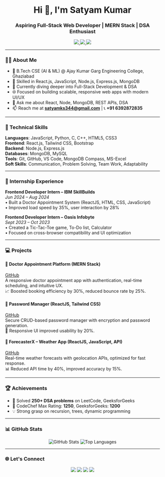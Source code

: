 <h1 align="center">Hi 👋, I'm Satyam Kumar</h1>
<h3 align="center">Aspiring Full-Stack Web Developer | MERN Stack | DSA Enthusiast</h3>

<p align="center">
  <a href="https://www.linkedin.com/in/your-linkedin-profile" target="_blank">
    <img src="https://img.shields.io/badge/LinkedIn-blue?style=flat&logo=linkedin&logoColor=white" />
  </a>
  <a href="https://github.com/your-github-username" target="_blank">
    <img src="https://img.shields.io/badge/GitHub-100000?style=flat&logo=github&logoColor=white" />
  </a>
  <a href="https://leetcode.com/your-leetcode-profile" target="_blank">
    <img src="https://img.shields.io/badge/LeetCode-orange?style=flat&logo=leetcode&logoColor=white" />
  </a>
</p>

---

### 🧑‍💻 About Me

- 📍 B.Tech CSE (AI & ML) @ Ajay Kumar Garg Engineering College, Ghaziabad  
- 🎯 Skilled in React.js, JavaScript, Node.js, Express.js, MongoDB  
- 🧠 Currently diving deeper into Full-Stack Development & DSA  
- 🌐 Focused on building scalable, responsive web apps with modern UI/UX  
- 💬 Ask me about React, Node, MongoDB, REST APIs, DSA  
- 📫 Reach me at **satyamks344@gmail.com** | 📞 **+91 6392872835**

---

### 🚀 Technical Skills

**Languages**: JavaScript, Python, C, C++, HTML5, CSS3  
**Frontend**: React.js, Tailwind CSS, Bootstrap  
**Backend**: Node.js, Express.js  
**Databases**: MongoDB, MySQL  
**Tools**: Git, GitHub, VS Code, MongoDB Compass, MS-Excel  
**Soft Skills**: Communication, Problem Solving, Team Work, Adaptability

---

### 💼 Internship Experience

**Frontend Developer Intern – IBM SkillBuilds**  
_Jun 2024 – Aug 2024_  
• Built a Doctor Appointment System (ReactJS, HTML, CSS, JavaScript)  
• Improved load speed by 35%, user interaction by 28%

**Frontend Developer Intern – Oasis Infobyte**  
_Sept 2023 – Oct 2023_  
• Created a Tic-Tac-Toe game, To-Do list, Calculator  
• Focused on cross-browser compatibility and UI optimization

---

### 💻 Projects

#### 🔹 Doctor Appointment Platform (MERN Stack)
[GitHub](#)  
A responsive doctor appointment app with authentication, real-time scheduling, and intuitive UX.  
📈 Boosted booking efficiency by 30%, reduced bounce rate by 25%.

#### 🔹 Password Manager (ReactJS, Tailwind CSS)  
[GitHub](#)  
Secure CRUD-based password manager with encryption and password generation.  
📱 Responsive UI improved usability by 20%.

#### 🔹 ForecasterX – Weather App (ReactJS, JavaScript, API)  
[GitHub](#)  
Real-time weather forecasts with geolocation APIs, optimized for fast response.  
📊 Reduced API time by 40%, improved accuracy by 15%.

---

### 🏆 Achievements

- 🧠 Solved **250+ DSA problems** on LeetCode, GeeksforGeeks  
- 🌟 CodeChef Max Rating: **1250**, GeeksforGeeks: **1200**  
- 💡 Strong grasp on recursion, trees, dynamic programming

---

### 📊 GitHub Stats

<p align="center">
  <img src="https://github-readme-stats.vercel.app/api?username=your-github-username&show_icons=true&theme=radical" alt="GitHub Stats" />
  <img src="https://github-readme-stats.vercel.app/api/top-langs/?username=your-github-username&layout=compact&theme=radical" alt="Top Languages" />
</p>

---

### 🌐 Let's Connect

<p align="center">
  <a href="mailto:satyamks344@gmail.com"><img src="https://img.shields.io/badge/Gmail-red?style=flat&logo=gmail&logoColor=white"></a>
  <a href="https://www.linkedin.com/in/your-linkedin-profile"><img src="https://img.shields.io/badge/LinkedIn-blue?style=flat&logo=linkedin"></a>
  <a href="https://github.com/your-github-username"><img src="https://img.shields.io/badge/GitHub-100000?style=flat&logo=github&logoColor=white"></a>
  <a href="https://leetcode.com/your-leetcode-profile"><img src="https://img.shields.io/badge/LeetCode-orange?style=flat&logo=leetcode"></a>
</p>
